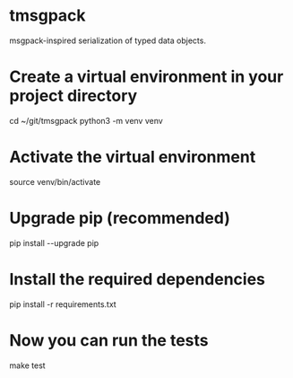 # tmsgpack
msgpack-inspired serialization of typed data objects.

# Create a virtual environment in your project directory
cd ~/git/tmsgpack
python3 -m venv venv

# Activate the virtual environment
source venv/bin/activate

# Upgrade pip (recommended)
pip install --upgrade pip

# Install the required dependencies
pip install -r requirements.txt

# Now you can run the tests
make test

